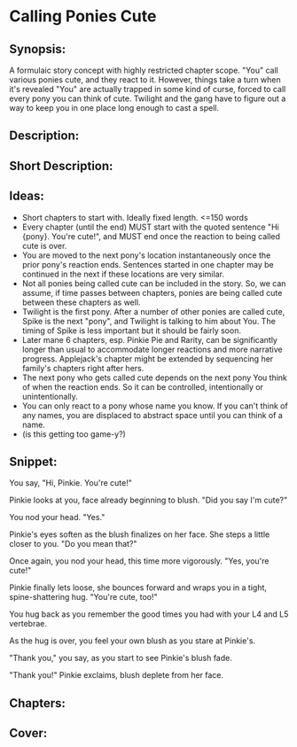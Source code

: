 # Calling Ponies Cute

## Synopsis:
A formulaic story concept with highly restricted chapter scope. "You" call various ponies cute, and they react to it. However, things take a turn when it's revealed "You" are actually trapped in some kind of curse, forced to call every pony you can think of cute. Twilight and the gang have to figure out a way to keep you in one place long enough to cast a spell.

## Description:


## Short Description:


## Ideas:
- Short chapters to start with. Ideally fixed length. <=150 words
- Every chapter (until the end) MUST start with the quoted sentence "Hi {pony}. You're cute!", and MUST end once the reaction to being called cute is over.
- You are moved to the next pony's location instantaneously once the prior pony's reaction ends. Sentences started in one chapter may be continued in the next if these locations are very similar.
- Not all ponies being called cute can be included in the story. So, we can assume, if time passes between chapters, ponies are being called cute between these chapters as well.
- Twilight is the first pony. After a number of other ponies are called cute, Spike is the next "pony", and Twilight is talking to him about You. The timing of Spike is less important but it should be fairly soon.
- Later mane 6 chapters, esp. Pinkie Pie and Rarity, can be significantly longer than usual to accommodate longer reactions and more narrative progress. Applejack's chapter might be extended by sequencing her family's chapters right after hers.
- The next pony who gets called cute depends on the next pony You think of when the reaction ends. So it can be controlled, intentionally or unintentionally.
- You can only react to a pony whose name you know. If you can't think of any names, you are displaced to abstract space until you can think of a name.
- (is this getting too game-y?)

## Snippet:
You say, "Hi, Pinkie. You're cute!"

Pinkie looks at you, face already beginning to blush. "Did you say I'm cute?"

You nod your head. "Yes."

Pinkie's eyes soften as the blush finalizes on her face. She steps a little closer to you. "Do you mean that?"

Once again, you nod your head, this time more vigorously. "Yes, you're cute!"

Pinkie finally lets loose, she bounces forward and wraps you in a tight, spine-shattering hug. "You're cute, too!"

You hug back as you remember the good times you had with your L4 and L5 vertebrae.

As the hug is over, you feel your own blush as you stare at Pinkie's.

"Thank you," you say, as you start to see Pinkie's blush fade.

"Thank you!" Pinkie exclaims, blush deplete from her face.

## Chapters:


## Cover:
